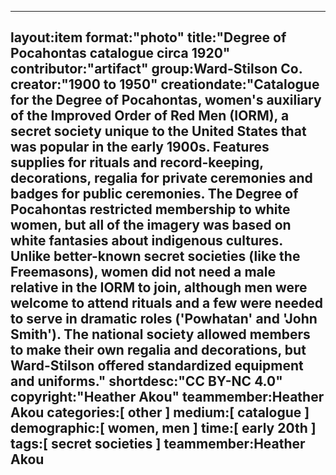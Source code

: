 ---
layout:item
format:"photo"
title:"Degree of Pocahontas catalogue circa 1920"
contributor:"artifact"
group:Ward-Stilson Co.
creator:"1900 to 1950"
creationdate:"Catalogue for the Degree of Pocahontas, women's auxiliary of the Improved Order of Red Men (IORM), a secret society unique to the United States that was popular in the early 1900s.  Features supplies for rituals and record-keeping, decorations, regalia for private ceremonies and badges for public ceremonies.  The Degree of Pocahontas restricted membership to white women, but all of the imagery was based on white fantasies about indigenous cultures.  Unlike better-known secret societies (like the Freemasons), women did not need a male relative in the IORM to join, although men were welcome to attend rituals and a few were needed to serve in dramatic roles ('Powhatan' and 'John Smith').  The national society allowed members to make their own regalia and decorations, but Ward-Stilson offered standardized equipment and uniforms."
 shortdesc:"CC BY-NC 4.0"
 copyright:"Heather Akou"
teammember:Heather Akou
categories:[ other ]
medium:[ catalogue ]
demographic:[ women, men ]
time:[ early 20th ]
tags:[ secret societies ]
teammember:Heather Akou
---